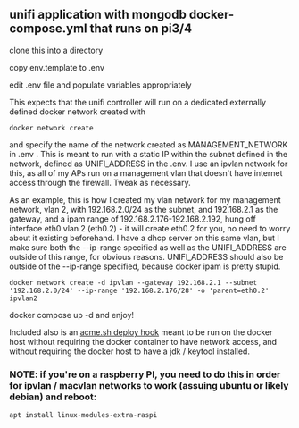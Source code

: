 ## unifi application with mongodb docker-compose.yml that runs on pi3/4

clone this into a directory

copy env.template to .env

edit .env file and populate variables appropriately

This expects that the unifi controller will run on a dedicated externally defined docker network created with

    docker network create

and specify the name of the network created as MANAGEMENT_NETWORK in .env .  This is meant to run with a static IP within the subnet defined in the network, defined as UNIFI_ADDRESS in the .env.  I use an ipvlan network for this, as all of my APs run on a management vlan that doesn't have internet access through the firewall.  Tweak as necessary.


As an example, this is how I created my vlan network for my management network, vlan 2, with 192.168.2.0/24 as the subnet, and 192.168.2.1 as the gateway, and a ipam range of 192.168.2.176-192.168.2.192, hung off interface eth0 vlan 2 (eth0.2) - it will create eth0.2 for you, no need to worry about it existing beforehand.  I have a dhcp server on this same vlan, but I make sure both the --ip-range specified as well as the UNIFI_ADDRESS are outside of this range, for obvious reasons.  UNIFI_ADDRESS should also be outside of the --ip-range specified, because docker ipam is pretty stupid.

    docker network create -d ipvlan --gateway 192.168.2.1 --subnet '192.168.2.0/24' --ip-range '192.168.2.176/28' -o 'parent=eth0.2' ipvlan2


docker compose up -d and enjoy!


Included also is an [acme.sh deploy hook](unifi_deploy.sh) meant to be run on the docker host without requiring the docker container to have network access, and without requiring the docker host to have a jdk / keytool installed.

### NOTE: if you're on a raspberry PI, you need to do this in order for ipvlan / macvlan networks to work (assuing ubuntu or likely debian) and reboot:

    apt install linux-modules-extra-raspi
